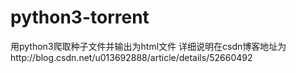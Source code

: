 # python3-torrent
用python3爬取种子文件并输出为html文件
详细说明在csdn博客地址为http://blog.csdn.net/u013692888/article/details/52660492
